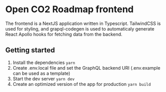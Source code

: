 # Open CO2 Roadmap frontend

The frontend is a NextJS application written in Typescript. TailwindCSS is used for styling, and grapql-codegen is used to automaticaly generate React Apollo hooks for fetching data from the backend.

## Getting started

1. Install the dependencies `yarn`
1. Create .env.local file and set the GraphQL backend URI (.env.example can be used as a template)
1. Start the dev server `yarn dev`
1. Create an optimized version of the app for production `yarn build`
